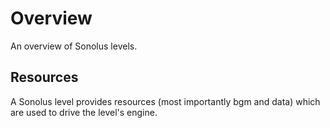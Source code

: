 # Overview

An overview of Sonolus levels.

## Resources

A Sonolus level provides resources (most importantly bgm and data) which are used to drive the level's engine.
